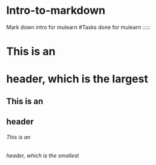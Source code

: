 # Intro-to-markdown
Mark down intro for mulearn
#Tasks done for mulearn :::::
# This is an <h1> header, which is the largest
## This is an <h2> header
###### This is an <h6> header, which is the smallest
